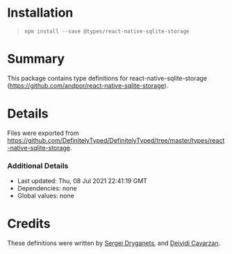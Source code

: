 # Installation
> `npm install --save @types/react-native-sqlite-storage`

# Summary
This package contains type definitions for react-native-sqlite-storage (https://github.com/andpor/react-native-sqlite-storage).

# Details
Files were exported from https://github.com/DefinitelyTyped/DefinitelyTyped/tree/master/types/react-native-sqlite-storage.

### Additional Details
 * Last updated: Thu, 08 Jul 2021 22:41:19 GMT
 * Dependencies: none
 * Global values: none

# Credits
These definitions were written by [Sergei Dryganets](https://github.com/dryganets), and [Deividi Cavarzan](https://github.com/cavarzan).

